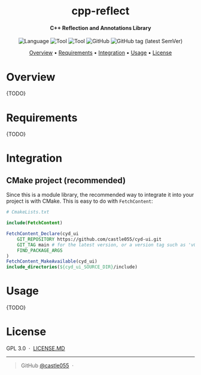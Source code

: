 <h1 align="center"> cpp-reflect</h1>
<h4 align="center">C++ Reflection and Annotations Library</h4>

<p align="center">
<img alt="Language" src="https://img.shields.io/static/v1?style=for-the-badge&message=C%2B%2B&color=00599C&logo=C%2B%2B&logoColor=FFFFFF&label=">
<img alt="Tool" src="https://img.shields.io/static/v1?style=for-the-badge&message=Clang&color=064F8C&logo=C%2B%2B&logoColor=FFFFFF&label=">
<img alt="Tool" src="https://img.shields.io/static/v1?style=for-the-badge&message=CMake&color=064F8C&logo=CMake&logoColor=FFFFFF&label=">
<img alt="GitHub" src="https://img.shields.io/github/license/castle055/cpp-reflect?style=for-the-badge">
<img alt="GitHub tag (latest SemVer)" src="https://img.shields.io/github/v/tag/castle055/cpp-reflect?color=%23fcae1e&label=latest&sort=semver&style=for-the-badge">
</p>

<p align="center">
  <a href="#overview">Overview</a> •
  <a href="#requirements">Requirements</a> •
  <a href="#integration">Integration</a> •
  <a href="#usage">Usage</a> •
  <a href="#license">License</a>
</p>

# Overview

{TODO}

# Requirements

{TODO}

# Integration

## CMake project (recommended)

Since this is a module library, the recommended way to integrate it into your project is with CMake. This is easy to do with `FetchContent`:

```cmake
# CmakeLists.txt

include(FetchContent)

FetchContent_Declare(cyd_ui
    GIT_REPOSITORY https://github.com/castle055/cyd-ui.git
    GIT_TAG main # for the latest version, or a version tag such as 'v0.14.0'
    FIND_PACKAGE_ARGS
)
FetchContent_MakeAvailable(cyd_ui)
include_directories(${cyd_ui_SOURCE_DIR}/include)
```

# Usage

{TODO}

# License

GPL 3.0 &nbsp;&middot;&nbsp; [LICENSE.MD](LICENSE.md)

---

> GitHub [@castle055](https://github.com/castle055) &nbsp;&middot;&nbsp;

